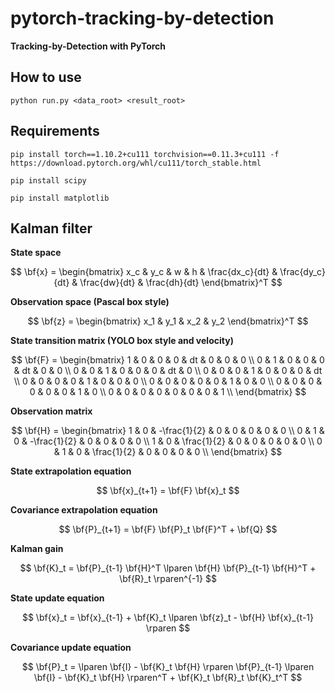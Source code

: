 # pytorch-tracking-by-detection

**Tracking-by-Detection with PyTorch**



## How to use

```shell
python run.py <data_root> <result_root>
```

## Requirements

```shell
pip install torch==1.10.2+cu111 torchvision==0.11.3+cu111 -f https://download.pytorch.org/whl/cu111/torch_stable.html

pip install scipy

pip install matplotlib
```

## Kalman filter

**State space**

$$
\bf{x} =
\begin{bmatrix}
x_c & y_c & w & h & \frac{dx_c}{dt} & \frac{dy_c}{dt} & \frac{dw}{dt} & \frac{dh}{dt}
\end{bmatrix}^T
$$

**Observation space (Pascal box style)**

$$
\bf{z} = 
\begin{bmatrix}
x_1 & y_1 & x_2 & y_2
\end{bmatrix}^T
$$

**State transition matrix (YOLO box style and velocity)**

$$
\bf{F} = 
\begin{bmatrix}
1 & 0 & 0 & 0 & dt & 0 & 0 & 0 \\
0 & 1 & 0 & 0 & 0 & dt & 0 & 0 \\
0 & 0 & 1 & 0 & 0 & 0 & dt & 0 \\
0 & 0 & 0 & 1 & 0 & 0 & 0 & dt \\
0 & 0 & 0 & 0 & 1 & 0 & 0 & 0 \\
0 & 0 & 0 & 0 & 0 & 1 & 0 & 0 \\
0 & 0 & 0 & 0 & 0 & 0 & 1 & 0 \\
0 & 0 & 0 & 0 & 0 & 0 & 0 & 1 \\
\end{bmatrix}
$$

**Observation matrix**

$$
\bf{H} = 
\begin{bmatrix}
1 & 0 & -\frac{1}{2} & 0 & 0 & 0 & 0 & 0 \\
0 & 1 & 0 & -\frac{1}{2} & 0 & 0 & 0 & 0 \\
1 & 0 & \frac{1}{2} & 0 & 0 & 0 & 0 & 0 \\
0 & 1 & 0 & \frac{1}{2} & 0 & 0 & 0 & 0 \\
\end{bmatrix}
$$

**State extrapolation equation**

$$
\bf{x}_{t+1} = \bf{F} \bf{x}_t
$$

**Covariance extrapolation equation**

$$
\bf{P}_{t+1} = \bf{F} \bf{P}_t \bf{F}^T + \bf{Q} 
$$

**Kalman gain**

$$
\bf{K}_t = \bf{P}_{t-1} \bf{H}^T \lparen \bf{H} \bf{P}_{t-1} \bf{H}^T + \bf{R}_t \rparen^{-1}
$$

**State update equation**

$$
\bf{x}_t = \bf{x}_{t-1} + \bf{K}_t \lparen \bf{z}_t - \bf{H} \bf{x}_{t-1} \rparen
$$

**Covariance update equation**

$$
\bf{P}_t = \lparen \bf{I} - \bf{K}_t \bf{H} \rparen \bf{P}_{t-1} \lparen \bf{I} - \bf{K}_t \bf{H} \rparen^T + \bf{K}_t \bf{R}_t \bf{K}_t^T
$$